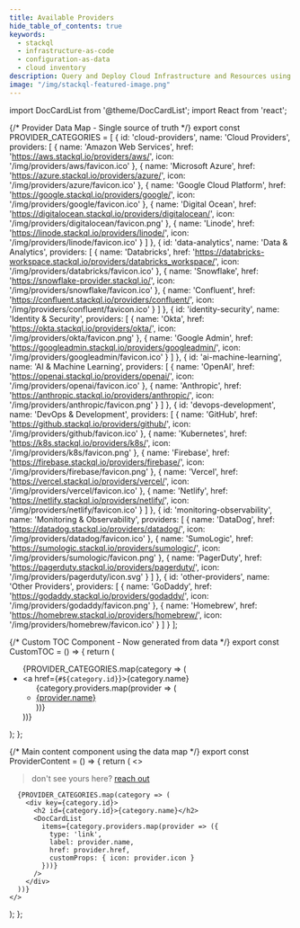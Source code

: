 ```yaml
---
title: Available Providers
hide_table_of_contents: true
keywords:
  - stackql
  - infrastructure-as-code
  - configuration-as-data
  - cloud inventory
description: Query and Deploy Cloud Infrastructure and Resources using SQL
image: "/img/stackql-featured-image.png"
---
```


import DocCardList from '@theme/DocCardList';
import React from 'react';

{/* Provider Data Map - Single source of truth */}
export const PROVIDER_CATEGORIES = [
  {
    id: 'cloud-providers',
    name: 'Cloud Providers',
    providers: [
      { 
        name: 'Amazon Web Services',
        href: 'https://aws.stackql.io/providers/aws/',
        icon: '/img/providers/aws/favicon.ico'
      },
      { 
        name: 'Microsoft Azure',
        href: 'https://azure.stackql.io/providers/azure/',
        icon: '/img/providers/azure/favicon.ico'
      },
      { 
        name: 'Google Cloud Platform',
        href: 'https://google.stackql.io/providers/google/',
        icon: '/img/providers/google/favicon.ico'
      },
      { 
        name: 'Digital Ocean',
        href: 'https://digitalocean.stackql.io/providers/digitalocean/',
        icon: '/img/providers/digitalocean/favicon.png'
      },
      { 
        name: 'Linode',
        href: 'https://linode.stackql.io/providers/linode/',
        icon: '/img/providers/linode/favicon.ico'
      }
    ]
  },
  {
    id: 'data-analytics',
    name: 'Data & Analytics',
    providers: [
      { 
        name: 'Databricks',
        href: 'https://databricks-workspace.stackql.io/providers/databricks_workspace/',
        icon: '/img/providers/databricks/favicon.ico'
      },
      { 
        name: 'Snowflake',
        href: 'https://snowflake-provider.stackql.io/',
        icon: '/img/providers/snowflake/favicon.ico'
      },
      { 
        name: 'Confluent',
        href: 'https://confluent.stackql.io/providers/confluent/',
        icon: '/img/providers/confluent/favicon.ico'
      }
    ]
  },
  {
    id: 'identity-security',
    name: 'Identity & Security',
    providers: [
      { 
        name: 'Okta',
        href: 'https://okta.stackql.io/providers/okta/',
        icon: '/img/providers/okta/favicon.png'
      },
      { 
        name: 'Google Admin',
        href: 'https://googleadmin.stackql.io/providers/googleadmin/',
        icon: '/img/providers/googleadmin/favicon.ico'
      }
    ]
  },
  {
    id: 'ai-machine-learning',
    name: 'AI & Machine Learning',
    providers: [
      { 
        name: 'OpenAI',
        href: 'https://openai.stackql.io/providers/openai/',
        icon: '/img/providers/openai/favicon.ico'
      },
      { 
        name: 'Anthropic',
        href: 'https://anthropic.stackql.io/providers/anthropic/',
        icon: '/img/providers/anthropic/favicon.png'
      }
    ]
  },
  {
    id: 'devops-development',
    name: 'DevOps & Development',
    providers: [
      { 
        name: 'GitHub',
        href: 'https://github.stackql.io/providers/github/',
        icon: '/img/providers/github/favicon.ico'
      },
      { 
        name: 'Kubernetes',
        href: 'https://k8s.stackql.io/providers/k8s/',
        icon: '/img/providers/k8s/favicon.png'
      },
      { 
        name: 'Firebase',
        href: 'https://firebase.stackql.io/providers/firebase/',
        icon: '/img/providers/firebase/favicon.png'
      },
      { 
        name: 'Vercel',
        href: 'https://vercel.stackql.io/providers/vercel/',
        icon: '/img/providers/vercel/favicon.ico'
      },
      { 
        name: 'Netlify',
        href: 'https://netlify.stackql.io/providers/netlify/',
        icon: '/img/providers/netlify/favicon.ico'
      }
    ]
  },
  {
    id: 'monitoring-observability',
    name: 'Monitoring & Observability',
    providers: [
      { 
        name: 'DataDog',
        href: 'https://datadog.stackql.io/providers/datadog/',
        icon: '/img/providers/datadog/favicon.ico'
      },
      { 
        name: 'SumoLogic',
        href: 'https://sumologic.stackql.io/providers/sumologic/',
        icon: '/img/providers/sumologic/favicon.png'
      },
      { 
        name: 'PagerDuty',
        href: 'https://pagerduty.stackql.io/providers/pagerduty/',
        icon: '/img/providers/pagerduty/icon.svg'
      }
    ]
  },
  {
    id: 'other-providers',
    name: 'Other Providers',
    providers: [
      { 
        name: 'GoDaddy',
        href: 'https://godaddy.stackql.io/providers/godaddy/',
        icon: '/img/providers/godaddy/favicon.png'
      },
      { 
        name: 'Homebrew',
        href: 'https://homebrew.stackql.io/providers/homebrew/',
        icon: '/img/providers/homebrew/favicon.ico'
      }
    ]
  }
];

{/* Custom TOC Component - Now generated from data */}
export const CustomTOC = () => {
  return (
    <div className="table-of-contents table-of-contents__left-border">
      <ul className="toc-headings">
        {PROVIDER_CATEGORIES.map(category => (
          <li key={category.id}>
            <a href={`#${category.id}`}>{category.name}</a>
            <ul>
              {category.providers.map(provider => (
                <li key={provider.name}>
                  <a href={provider.href}>{provider.name}</a>
                </li>
              ))}
            </ul>
          </li>
        ))}
      </ul>
    </div>
  );
};

{/* Main content component using the data map */}
export const ProviderContent = () => {
  return (
    <>
      <blockquote>
        don't see yours here? <a 
          href="https://github.com/stackql/stackql-provider-registry/issues/new?template=feature_request.md&title=%5BFEATURE%5D%20New%20Provider" 
          target="_blank" 
          rel="noopener noreferrer">reach out</a>
      </blockquote>

      {PROVIDER_CATEGORIES.map(category => (
        <div key={category.id}>
          <h2 id={category.id}>{category.name}</h2>
          <DocCardList
            items={category.providers.map(provider => ({
              type: 'link',
              label: provider.name,
              href: provider.href,
              customProps: { icon: provider.icon }
            }))}
          />
        </div>
      ))}
    </>
  );
};

<div className="row">
  <div className="col col--9">
    <ProviderContent />
  </div>
  <div className="col col--3">
    <CustomTOC />
  </div>
</div>